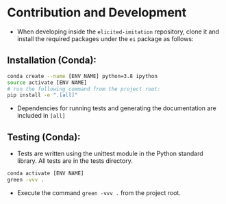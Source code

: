 # Contribution and Development

- When developing inside the `elicited-imitation` repository, clone it and install the required packages under the `ei` package as follows:

## Installation (Conda):

```bash
conda create --name [ENV NAME] python=3.8 ipython
source activate [ENV NAME]
# run the following command from the project root:
pip install -e ".[all]"
```

- Dependencies for running tests and generating the documentation are included in `[all]`

## Testing (Conda):

- Tests are written using the unittest module in the Python standard library. All tests are in the tests directory.

```bash
conda activate [ENV NAME]
green -vvv .
```

- Execute the command `green -vvv .` from the project root.

